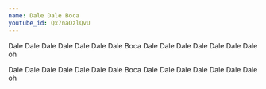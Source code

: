 ```yaml
---
name: Dale Dale Boca
youtube_id: Qx7naOzlQvU
---
```


Dale Dale Dale Dale Dale Dale Dale Boca
Dale Dale Dale Dale Dale Dale Dale oh

Dale Dale Dale Dale Dale Dale Dale Boca
Dale Dale Dale Dale Dale Dale Dale oh
